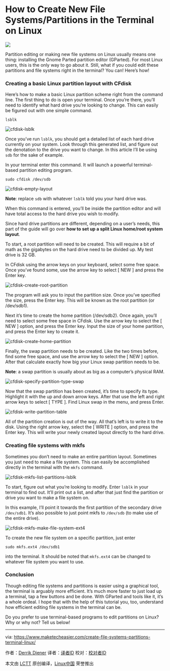 How to Create New File Systems/Partitions in the Terminal on Linux
================================================================================
![](https://www.maketecheasier.com/assets/uploads/2015/03/cfdisk-feature-image.png)

Partition editing or making new file systems on Linux usually means one thing: installing the Gnome Parted partition editor (GParted). For most Linux users, this is the only way to go about it. Still, what if you could edit these partitions and file systems right in the terminal? You can! Here’s how!

### Creating a basic Linux partition layout with CFdisk ###

Here’s how to make a basic Linux partition scheme right from the command line. The first thing to do is open your terminal. Once you’re there, you’ll need to identify what hard drive you’re looking to change. This can easily be figured out with one simple command.

    lsblk

![cfdisk-lsblk](https://www.maketecheasier.com/assets/uploads/2015/03/cfdisk-lsblk.png)


Once you’ve run `lsblk`, you should get a detailed list of each hard drive currently on your system. Look through this generated list, and figure out the denotation to the drive you want to change. In this article I’ll be using `sdb` for the sake of example.

In your terminal enter this command. It will launch a powerful terminal-based partition editing program.

    sudo cfdisk /dev/sdb

![cfdisk-empty-layout](https://www.maketecheasier.com/assets/uploads/2015/03/cfdisk-empty-layout.png)

**Note**: replace `sdb` with whatever `lsblk` told you your hard drive was.

When this command is entered, you’ll be inside the partition editor and will have total access to the hard drive you wish to modify.

Since hard drive partitions are different, depending on a user’s needs, this part of the guide will go over **how to set up a split Linux home/root system layout**.

To start, a root partition will need to be created. This will require a bit of math as the gigabytes on the hard drive need to be divided up. My test drive is 32 GB.

In CFdisk using the arrow keys on your keyboard, select some free space. Once you’ve found some, use the arrow key to select [ NEW ] and press the Enter key.

![cfdisk-create-root-partition](https://www.maketecheasier.com/assets/uploads/2015/03/cfdisk-create-root-partition.png)

The program will ask you to input the partition size. Once you’ve specified the size, press the Enter key. This will be known as the root partition (or /dev/sdb1).

Next it’s time to create the home partition (/dev/sdb2). Once again, you’ll need to select some free space in CFdisk. Use the arrow key to select the [ NEW ] option, and press the Enter key. Input the size of your home partition, and press the Enter key to create it.

![cfdisk-create-home-partition](https://www.maketecheasier.com/assets/uploads/2015/03/cfdisk-create-home-partition.png)

Finally, the swap partition needs to be created. Like the two times before, find some free space, and use the arrow key to select the [ NEW ] option. After that calculate exactly how big your Linux swap partition needs to be.

**Note**: a swap partition is usually about as big as a computer’s physical RAM.

![cfdisk-specify-partition-type-swap](https://www.maketecheasier.com/assets/uploads/2015/03/cfdisk-specify-partition-type-swap.png)

Now that the swap partition has been created, it’s time to specify its type. Highlight it with the up and down arrow keys. After that use the left and right arrow keys to select [ TYPE ]. Find Linux swap in the menu, and press Enter.

![cfdisk-write-partition-table](https://www.maketecheasier.com/assets/uploads/2015/03/cfdisk-write-partition-table.jpg)

All of the partition creation is out of the way. All that’s left is to write it to the disk. Using the right arrow key, select the [ WRITE ] option, and press the Enter key. This will write your newly created layout directly to the hard drive.

### Creating file systems with mkfs ###

Sometimes you don’t need to make an entire partition layout. Sometimes you just need to make a file system. This can easily be accomplished directly in the terminal with the `mkfs` command.

![cfdisk-mkfs-list-partitions-lsblk](https://www.maketecheasier.com/assets/uploads/2015/10/cfdisk-mkfs-list-partitions-lsblk.png)

To start, figure out what you’re looking to modify. Enter `lsblk` in your terminal to find out. It’ll print out a list, and after that just find the partition or drive you want to make a file system on.

In this example, I’ll point it towards the first partition of the secondary drive `/dev/sdb1`. It’s also possible to just point mkfs to `/dev/sdb` (to make use of the entire drive).

![cfdisk-mkfs-make-file-system-ext4](https://www.maketecheasier.com/assets/uploads/2015/10/cfdisk-mkfs-make-file-system-ext4.png)

To create the new file system on a specific partition, just enter

    sudo mkfs.ext4 /dev/sdb1

into the terminal. It should be noted that `mkfs.ext4` can be changed to whatever file system you want to use.

### Conclusion ###

Though editing file systems and partitions is easier using a graphical tool, the terminal is arguably more efficient. It’s much more faster to just load up a terminal, tap a few buttons and be done. With GParted and tools like it, it’s a whole ordeal. I hope that with the help of this tutorial you, too, understand how efficient editing file systems in the terminal can be.

Do you prefer to use terminal-based programs to edit partitions on Linux? Why or why not? Tell us below!

--------------------------------------------------------------------------------

via: https://www.maketecheasier.com/create-file-systems-partitions-terminal-linux/

作者：[Derrik Diener][a]
译者：[译者ID](https://github.com/译者ID)
校对：[校对者ID](https://github.com/校对者ID)

本文由 [LCTT](https://github.com/LCTT/TranslateProject) 原创编译，[Linux中国](https://linux.cn/) 荣誉推出

[a]:https://www.maketecheasier.com/author/derrikdiener/